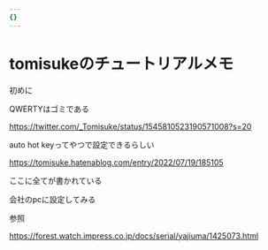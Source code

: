 ```yaml
---
{}
---
```

# tomisukeのチュートリアルメモ

初めに

QWERTYはゴミである

https://twitter.com/_Tomisuke/status/1545810523190571008?s=20

auto hot keyってやつで設定できるらしい

https://tomisuke.hatenablog.com/entry/2022/07/19/185105

ここに全てが書かれている

会社のpcに設定してみる

参照

https://forest.watch.impress.co.jp/docs/serial/yajiuma/1425073.html